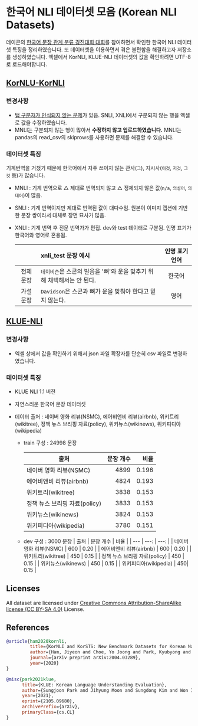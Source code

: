 # 한국어 NLI 데이터셋 모음 (Korean NLI Datasets)

데이콘의 [한국어 문장 관계 분류 경진대회 대회](https://dacon.io/competitions/official/235875/overview/description)를 참여하면서 확인한 한국어 NLI 데이터셋 특징을 정리하였습니다. 또 데이터셋을 이용하면서 겪은 불편함을 해결하고자 저장소를 생성하였습니다. 엑셀에서 KorNLI, KLUE-NLI 데이터셋의 값을 확인하려면 UTF-8로 로드해야합니다.


## [KorNLU-KorNLI](https://github.com/kakaobrain/KorNLUDatasets)

### 변경사항
- [탭 구분자가 인식되지 않는 문제](https://github.com/kakaobrain/KorNLUDatasets/issues/4)가 있음. SNLI, XNLI에서 구분되지 않는 행을 엑셀로 값을 수정하였습니다.
- MNLI는 구분되지 않는 행이 많아서 **수정하지 않고 업로드하였습니다.** MNLI는 pandas의 read_csv의 skiprows를 사용하면 문제를 해결할 수 있습니다.


### 데이터셋 특징

기계번역을 거쳤기 때문에 한국어에서 자주 쓰이지 않는 관사(`그`), 지시사(`이것`, `저것`, `그것` 등)가 많습니다.
- MNLI : 기계 번역으로 △ 제대로 번역되지 않고 △ 정제되지 않은 값(`n/a`, `의성어`, `의태어`)이 많음. 
- SNLI : 기계 번역이지만 제대로 번역된 값이 대다수임. 원본이 이미지 캡션에 기반한 문장 쌍이라서 대체로 장면 묘사가 많음.
- XNLI : 기계 번역 후 전문 번역가가 편집. dev와 test 데이터로 구분됨. 인명 표기가 한국어와 영어로 혼용됨.
 
    | |  xnli_test 문장 예시 | 인명 표기 언어|
    | :---: | :--- | :---: |
    | 전제 문장 | `데이비슨`은 스콘의 발음을 '뼈'와 운을 맞추기 위해 채택해서는 안 된다. | 한국어|
    | 가설 문장 | `Davidson`은 스콘과 뼈가 운을 맞춰야 한다고 믿지 않는다. | 영어 |



## [KLUE-NLI](https://github.com/KLUE-benchmark/KLUE)
### 변경사항
- 엑셀 상에서 값을 확인하기 위해서 json 파일 확장자를 단순히 csv 파일로 변경하였습니다.


### 데이터셋 특징
- KLUE NLI 1.1 버전 
- 자연스러운 한국어 문장 데이터셋
- 데이터 출처 : 네이버 영화 리뷰(NSMC), 에어비앤비 리뷰(airbnb), 위키트리(wikitree), 정책 뉴스 브리핑 자료(policy), 위키뉴스(wikinews), 위키피디아(wikipedia) 

  - train 구성 : 24998 문장
  
    | 출처 |  문장 개수 | 비율 |
    | --- | ---: | ---: |
    | 네이버 영화 리뷰(NSMC) | 4899 | 0.196 |
    | 에어비앤비 리뷰(airbnb) | 4824 | 0.193 | 
    | 위키트리(wikitree) | 3838 | 0.153 | 
    | 정책 뉴스 브리핑 자료(policy) | 3833 | 0.153 |
    | 위키뉴스(wikinews) | 3824 | 0.153 |
    | 위키피디아(wikipedia) | 3780| 0.151 |
  - dev 구성 : 3000 문장
    | 출처 |  문장 개수 | 비율 |
    | --- | ---: | ---: |
    | 네이버 영화 리뷰(NSMC) | 600 | 0.20 |
    | 에어비앤비 리뷰(airbnb) | 600 | 0.20 | 
    | 위키트리(wikitree) | 450 | 0.15 | 
    | 정책 뉴스 브리핑 자료(policy) | 450 | 0.15 |
    | 위키뉴스(wikinews) | 450 | 0.15 |
    | 위키피디아(wikipedia) | 450| 0.15 |



## Licenses
All dataset are licensed under [Creative Commons Attribution-ShareAlike license (CC BY-SA 4.0)](http://creativecommons.org/licenses/by-sa/4.0/) License.



## References
```bibtex
@article{ham2020kornli,
         title={KorNLI and KorSTS: New Benchmark Datasets for Korean Natural Language Understanding},
         author={Ham, Jiyeon and Choe, Yo Joong and Park, Kyubyong and Choi, Ilji and Soh, Hyungjoon},
         journal={arXiv preprint arXiv:2004.03289},
         year={2020}
}

@misc{park2021klue,
      title={KLUE: Korean Language Understanding Evaluation},
      author={Sungjoon Park and Jihyung Moon and Sungdong Kim and Won Ik Cho and Jiyoon Han and Jangwon Park and Chisung Song and Junseong Kim and Yongsook Song and Taehwan Oh and Joohong Lee and Juhyun Oh and Sungwon Lyu and Younghoon Jeong and Inkwon Lee and Sangwoo Seo and Dongjun Lee and Hyunwoo Kim and Myeonghwa Lee and Seongbo Jang and Seungwon Do and Sunkyoung Kim and Kyungtae Lim and Jongwon Lee and Kyumin Park and Jamin Shin and Seonghyun Kim and Lucy Park and Alice Oh and Jungwoo Ha and Kyunghyun Cho},
      year={2021},
      eprint={2105.09680},
      archivePrefix={arXiv},
      primaryClass={cs.CL}
}
```
